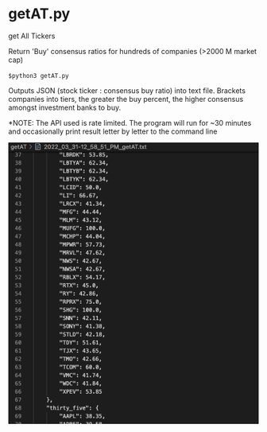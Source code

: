 # getAT.py
get All Tickers

Return 'Buy' consensus ratios for hundreds of companies (>2000 M market cap)

`$python3 getAT.py`

Outputs JSON (stock ticker : consensus buy ratio) into text file. Brackets companies into tiers, the greater the buy percent, the higher consensus amongst investment banks to buy. 

*NOTE: The API used is rate limited. The program will run for ~30 minutes and occasionally print result letter by letter to the command line

![getAT](getAT_example_output.gif)
